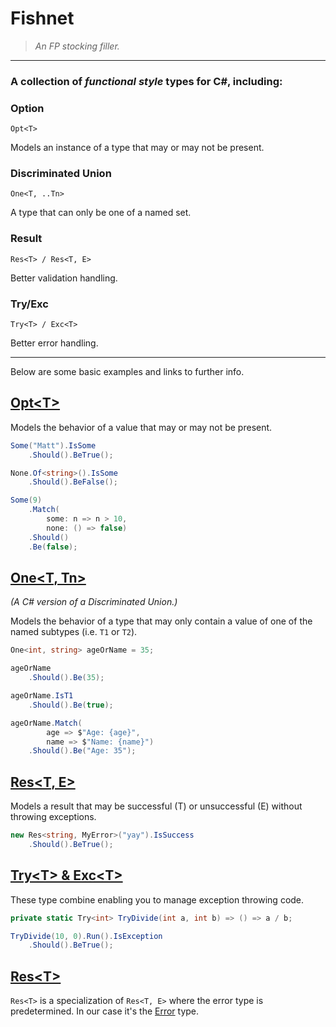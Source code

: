 
# Fishnet
> _An FP stocking filler._

---

### A collection of _functional style_ types for C#, including:

### Option

`Opt<T>`

Models an instance of a type that may or may not be present.

### Discriminated Union
`One<T, ..Tn>`

A type that can only be one of a named set.

### Result
`Res<T> / Res<T, E>`

Better validation handling.

### Try/Exc
`Try<T> / Exc<T>`

Better error handling.

---

Below are some basic examples and links to further info.

## [Opt\<T\>](test/Functional.Core.UnitTests/OptionTests/README.md)

Models the behavior of a value that may or may not be present.

```csharp
Some("Matt").IsSome
    .Should().BeTrue();

None.Of<string>().IsSome
    .Should().BeFalse();

Some(9)
    .Match(
        some: n => n > 10,
        none: () => false)
    .Should()
    .Be(false);
```

## [One\<T, Tn\>](test/Functional.Core.UnitTests/OneTests/README.md)

_(A C# version of a Discriminated Union.)_

Models the behavior of a type that may only contain a value of one of the named subtypes (i.e. `T1` or `T2`).

```csharp
One<int, string> ageOrName = 35;

ageOrName
    .Should().Be(35);

ageOrName.IsT1
    .Should().Be(true);

ageOrName.Match(
        age => $"Age: {age}",
        name => $"Name: {name}")
    .Should().Be("Age: 35");
```

## [Res\<T, E\>](test/Functional.Core.UnitTests/ResultTests/README.md)

Models a result that may be successful (T) or unsuccessful (E) without throwing exceptions.

```csharp
new Res<string, MyError>("yay").IsSuccess
    .Should().BeTrue();
```

## [Try\<T\> & Exc\<T\>](test/Functional.Core.UnitTests/TryTests/README.md)

These type combine enabling you to manage exception throwing code.

```csharp
private static Try<int> TryDivide(int a, int b) => () => a / b;

TryDivide(10, 0).Run().IsException
    .Should().BeTrue();
```

## [Res\<T\>](test/Functional.Core.UnitTests/ResTests/README.md)

`Res<T>` is a specialization of `Res<T, E>` where the error type is predetermined. In our case it's the
[Error](src/Functional.Core/Error.cs) type.

```csharp
